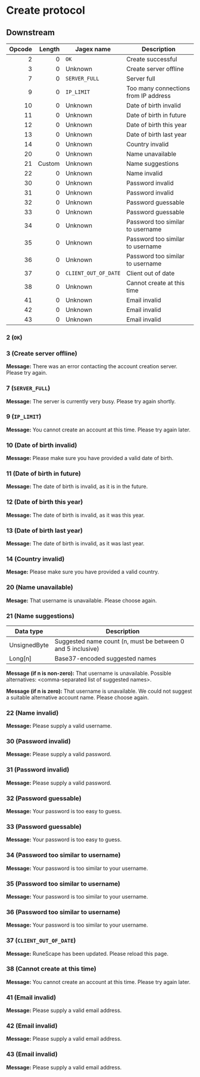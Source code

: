 # Create protocol

## Downstream

| Opcode | Length | Jagex name           | Description                          |
|-------:|-------:|----------------------|--------------------------------------|
|      2 |      0 | `OK`                 | Create successful                    |
|      3 |      0 | Unknown              | Create server offline                |
|      7 |      0 | `SERVER_FULL`        | Server full                          |
|      9 |      0 | `IP_LIMIT`           | Too many connections from IP address |
|     10 |      0 | Unknown              | Date of birth invalid                |
|     11 |      0 | Unknown              | Date of birth in future              |
|     12 |      0 | Unknown              | Date of birth this year              |
|     13 |      0 | Unknown              | Date of birth last year              |
|     14 |      0 | Unknown              | Country invalid                      |
|     20 |      0 | Unknown              | Name unavailable                     |
|     21 | Custom | Unknown              | Name suggestions                     |
|     22 |      0 | Unknown              | Name invalid                         |
|     30 |      0 | Unknown              | Password invalid                     |
|     31 |      0 | Unknown              | Password invalid                     |
|     32 |      0 | Unknown              | Password guessable                   |
|     33 |      0 | Unknown              | Password guessable                   |
|     34 |      0 | Unknown              | Password too similar to username     |
|     35 |      0 | Unknown              | Password too similar to username     |
|     36 |      0 | Unknown              | Password too similar to username     |
|     37 |      0 | `CLIENT_OUT_OF_DATE` | Client out of date                   |
|     38 |      0 | Unknown              | Cannot create at this time           |
|     41 |      0 | Unknown              | Email invalid                        |
|     42 |      0 | Unknown              | Email invalid                        |
|     43 |      0 | Unknown              | Email invalid                        |

### 2 (`OK`)

### 3 (Create server offline)

**Message:** There was an error contacting the account creation server. Please
try again.

### 7 (`SERVER_FULL`)

**Message:** The server is currently very busy. Please try again shortly.

### 9 (`IP_LIMIT`)

**Message:** You cannot create an account at this time. Please try again later.

### 10 (Date of birth invalid)

**Message:** Please make sure you have provided a valid date of birth.

### 11 (Date of birth in future)

**Message:** The date of birth is invalid, as it is in the future.

### 12 (Date of birth this year)

**Message:** The date of birth is invalid, as it was this year.

### 13 (Date of birth last year)

**Message:** The date of birth is invalid, as it was last year.

### 14 (Country invalid)

**Mesage:** Please make sure you have provided a valid country.

### 20 (Name unavailable)

**Mesage:** That username is unavailable. Please choose again.

### 21 (Name suggestions)

| Data type    | Description                                                 |
|--------------|-------------------------------------------------------------|
| UnsignedByte | Suggested name count (n, must be between 0 and 5 inclusive) |
| Long\[n\]    | Base37-encoded suggested names                              |

**Message (if n is non-zero):** That username is unavailable. Possible
alternatives: \<comma-separated list of suggested names\>.

**Message (if n is zero):** That username is unavailable. We could not suggest a
suitable alternative account name. Please choose again.

### 22 (Name invalid)

**Message:** Please supply a valid username.

### 30 (Password invalid)

**Message:** Please supply a valid password.

### 31 (Password invalid)

**Message:** Please supply a valid password.

### 32 (Password guessable)

**Message:** Your password is too easy to guess.

### 33 (Password guessable)

**Message:** Your password is too easy to guess.

### 34 (Password too similar to username)

**Message:** Your password is too similar to your username.

### 35 (Password too similar to username)

**Message:** Your password is too similar to your username.

### 36 (Password too similar to username)

**Message:** Your password is too similar to your username.

### 37 (`CLIENT_OUT_OF_DATE`)

**Message:** RuneScape has been updated. Please reload this page.

### 38 (Cannot create at this time)

**Message:** You cannot create an account at this time. Please try again later.

### 41 (Email invalid)

**Message:** Please supply a valid email address.

### 42 (Email invalid)

**Message:** Please supply a valid email address.

### 43 (Email invalid)

**Message:** Please supply a valid email address.
